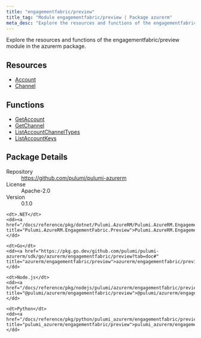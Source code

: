 ```yaml
---
title: "engagementfabric/preview"
title_tag: "Module engagementfabric/preview | Package azurerm"
meta_desc: "Explore the resources and functions of the engagementfabric/preview module in the azurerm package."
---
```


<!-- WARNING: this file was generated by Pulumi Docs Generator. -->
<!-- Do not edit by hand unless you're certain you know what you are doing! -->

Explore the resources and functions of the engagementfabric/preview module in the azurerm package.

<h2 id="resources">Resources</h2>
<ul class="api">
    <li><a href="account" title="Account"><span class="symbol resource"></span>Account</a></li>
    <li><a href="channel" title="Channel"><span class="symbol resource"></span>Channel</a></li>
</ul>

<h2 id="functions">Functions</h2>
<ul class="api">
    <li><a href="getaccount" title="GetAccount"><span class="symbol function"></span>GetAccount</a></li>
    <li><a href="getchannel" title="GetChannel"><span class="symbol function"></span>GetChannel</a></li>
    <li><a href="listaccountchanneltypes" title="ListAccountChannelTypes"><span class="symbol function"></span>ListAccountChannelTypes</a></li>
    <li><a href="listaccountkeys" title="ListAccountKeys"><span class="symbol function"></span>ListAccountKeys</a></li>
</ul>

<h2 id="package-details">Package Details</h2>
<dl class="package-details">
	<dt>Repository</dt>
	<dd><a href="https://github.com/pulumi/pulumi-azurerm">https://github.com/pulumi/pulumi-azurerm</a></dd>
	<dt>License</dt>
	<dd>Apache-2.0</dd>
	<dt>Version</dt>
	<dd>0.1.0</dd>
</dl>



<dl class="tabular">

    <dt>.NET</dt>
    <dd><a href="/docs/reference/pkg/dotnet/Pulumi.AzureRM/Pulumi.AzureRM.EngagementFabric.Preview.html" title="Pulumi.AzureRM.EngagementFabric.Preview">Pulumi.AzureRM.EngagementFabric.Preview</a></dd>

    <dt>Go</dt>
    <dd><a href="https://pkg.go.dev/github.com/pulumi/pulumi-azurerm/sdk/go/azurerm/engagementfabric/preview?tab=doc#" title="azurerm/engagementfabric/preview">azurerm/engagementfabric/preview</a></dd>

    <dt>Node.js</dt>
    <dd><a href="/docs/reference/pkg/nodejs/pulumi/azurerm/engagementfabric/preview/#" title="@pulumi/azurerm/engagementfabric/preview">@pulumi/azurerm/engagementfabric/preview</a></dd>

    <dt>Python</dt>
    <dd><a href="/docs/reference/pkg/python/pulumi_azurerm/engagementfabric/preview" title="pulumi_azurerm/engagementfabric/preview">pulumi_azurerm/engagementfabric/preview</a></dd>

</dl>

